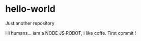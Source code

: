 # hello-world
Just another repository

Hi humans... iam a NODE JS ROBOT, i like coffe. First commit !
